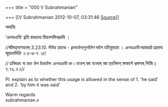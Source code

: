 +++
title = "000 V Subrahmanian"

+++
[[V Subrahmanian	2012-10-07, 03:31:46 [Source](https://groups.google.com/g/bvparishat/c/oBvuERrlBUo)]]



नमांसि  
  
’अभ्यधायि’ इति शब्दस्य विवरणमिच्छामि ।  
  
//श्रीमद्भागवतम् 3.23.10. मैत्रेय उवाच - *इत्यजेनानुनीतेन* भवेन परितुष्यता । *अभ्यधायि* महाबाहो प्रहस्य श्रूयतामिति ॥ ४-७-१ ॥//  
  
// प्रस्थितः च ततः तेन वेतालेन *अभ्यधायि सः*। राजन् क्व राज्यम् क्व एतस्मिन् श्मशाने भ्रमणम् निशि॥९.१६.२॥//  
  
Pl. explain as to whether this usage is allowed in the sense of 1. 'he said' and 2. 'by him it was said'  
  
Warm regards  
subrahmanian.v  

